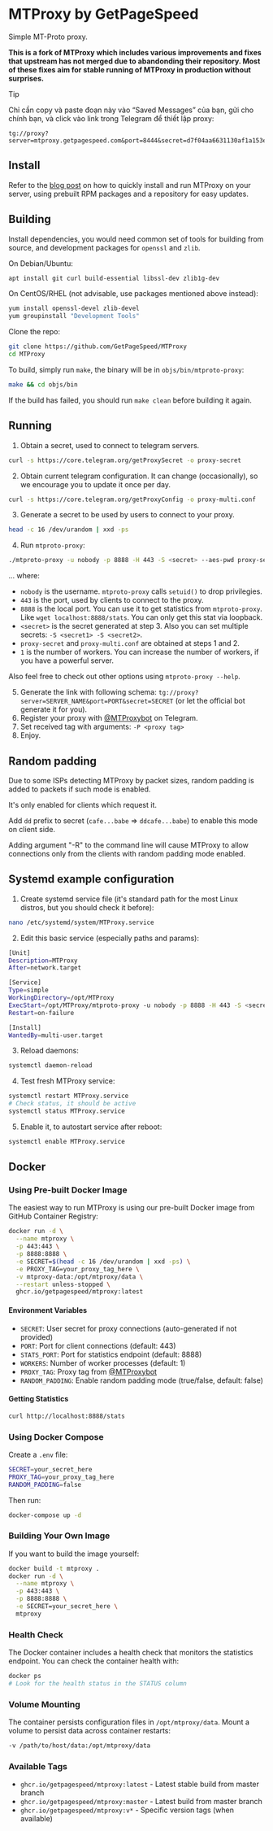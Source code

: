 # MTProxy by GetPageSpeed

Simple MT-Proto proxy.

**This is a fork of MTProxy which includes various improvements and fixes that upstream has not merged due to abandonding their repository.
Most of these fixes aim for stable running of MTProxy in production without surprises.**

> [!TIP]
> Chỉ cần copy và paste đoạn này vào “Saved Messages” của bạn, gửi cho chính bạn, và click vào link trong Telegram để thiết lập proxy:

```
tg://proxy?server=mtproxy.getpagespeed.com&port=8444&secret=d7f04aa6631130af1a153e7a5e12c291
```

## Install

Refer to the [blog post](https://www.getpagespeed.com/server-setup/mtproxy) on how to quickly install and run MTProxy on your server, using
prebuilt RPM packages and a repository for easy updates.


## Building
Install dependencies, you would need common set of tools for building from source, and development packages for `openssl` and `zlib`.

On Debian/Ubuntu:
```bash
apt install git curl build-essential libssl-dev zlib1g-dev
```
On CentOS/RHEL (not advisable, use packages mentioned above instead):
```bash
yum install openssl-devel zlib-devel
yum groupinstall "Development Tools"
```

Clone the repo:
```bash
git clone https://github.com/GetPageSpeed/MTProxy
cd MTProxy
```

To build, simply run `make`, the binary will be in `objs/bin/mtproto-proxy`:

```bash
make && cd objs/bin
```

If the build has failed, you should run `make clean` before building it again.

## Running
1. Obtain a secret, used to connect to telegram servers.
```bash
curl -s https://core.telegram.org/getProxySecret -o proxy-secret
```
2. Obtain current telegram configuration. It can change (occasionally), so we encourage you to update it once per day.
```bash
curl -s https://core.telegram.org/getProxyConfig -o proxy-multi.conf
```
3. Generate a secret to be used by users to connect to your proxy.
```bash
head -c 16 /dev/urandom | xxd -ps
```
4. Run `mtproto-proxy`:
```bash
./mtproto-proxy -u nobody -p 8888 -H 443 -S <secret> --aes-pwd proxy-secret proxy-multi.conf -M 1
```
... where:
- `nobody` is the username. `mtproto-proxy` calls `setuid()` to drop privilegies.
- `443` is the port, used by clients to connect to the proxy.
- `8888` is the local port. You can use it to get statistics from `mtproto-proxy`. Like `wget localhost:8888/stats`. You can only get this stat via loopback.
- `<secret>` is the secret generated at step 3. Also you can set multiple secrets: `-S <secret1> -S <secret2>`.
- `proxy-secret` and `proxy-multi.conf` are obtained at steps 1 and 2.
- `1` is the number of workers. You can increase the number of workers, if you have a powerful server.

Also feel free to check out other options using `mtproto-proxy --help`.

5. Generate the link with following schema: `tg://proxy?server=SERVER_NAME&port=PORT&secret=SECRET` (or let the official bot generate it for you).
6. Register your proxy with [@MTProxybot](https://t.me/MTProxybot) on Telegram.
7. Set received tag with arguments: `-P <proxy tag>`
8. Enjoy.

## Random padding
Due to some ISPs detecting MTProxy by packet sizes, random padding is
added to packets if such mode is enabled.

It's only enabled for clients which request it.

Add `dd` prefix to secret (`cafe...babe` => `ddcafe...babe`) to enable
this mode on client side.

Adding argument "-R" to the command line will cause MTProxy to allow connections only from the clients with random padding mode enabled.

## Systemd example configuration
1. Create systemd service file (it's standard path for the most Linux distros, but you should check it before):
```bash
nano /etc/systemd/system/MTProxy.service
```
2. Edit this basic service (especially paths and params):
```bash
[Unit]
Description=MTProxy
After=network.target

[Service]
Type=simple
WorkingDirectory=/opt/MTProxy
ExecStart=/opt/MTProxy/mtproto-proxy -u nobody -p 8888 -H 443 -S <secret> -P <proxy tag> <other params>
Restart=on-failure

[Install]
WantedBy=multi-user.target
```
3. Reload daemons:
```bash
systemctl daemon-reload
```
4. Test fresh MTProxy service:
```bash
systemctl restart MTProxy.service
# Check status, it should be active
systemctl status MTProxy.service
```
5. Enable it, to autostart service after reboot:
```bash
systemctl enable MTProxy.service
```

## Docker

### Using Pre-built Docker Image

The easiest way to run MTProxy is using our pre-built Docker image from GitHub Container Registry:

```bash
docker run -d \
  --name mtproxy \
  -p 443:443 \
  -p 8888:8888 \
  -e SECRET=$(head -c 16 /dev/urandom | xxd -ps) \
  -e PROXY_TAG=your_proxy_tag_here \
  -v mtproxy-data:/opt/mtproxy/data \
  --restart unless-stopped \
  ghcr.io/getpagespeed/mtproxy:latest
```

#### Environment Variables

- `SECRET`: User secret for proxy connections (auto-generated if not provided)
- `PORT`: Port for client connections (default: 443)
- `STATS_PORT`: Port for statistics endpoint (default: 8888)
- `WORKERS`: Number of worker processes (default: 1)
- `PROXY_TAG`: Proxy tag from [@MTProxybot](https://t.me/MTProxybot)
- `RANDOM_PADDING`: Enable random padding mode (true/false, default: false)

#### Getting Statistics

```bash
curl http://localhost:8888/stats
```

### Using Docker Compose

Create a `.env` file:
```bash
SECRET=your_secret_here
PROXY_TAG=your_proxy_tag_here
RANDOM_PADDING=false
```

Then run:
```bash
docker-compose up -d
```

### Building Your Own Image

If you want to build the image yourself:

```bash
docker build -t mtproxy .
docker run -d \
  --name mtproxy \
  -p 443:443 \
  -p 8888:8888 \
  -e SECRET=your_secret_here \
  mtproxy
```

### Health Check

The Docker container includes a health check that monitors the statistics endpoint. You can check the container health with:

```bash
docker ps
# Look for the health status in the STATUS column
```

### Volume Mounting

The container persists configuration files in `/opt/mtproxy/data`. Mount a volume to persist data across container restarts:

```bash
-v /path/to/host/data:/opt/mtproxy/data
```

### Available Tags

- `ghcr.io/getpagespeed/mtproxy:latest` - Latest stable build from master branch
- `ghcr.io/getpagespeed/mtproxy:master` - Latest build from master branch
- `ghcr.io/getpagespeed/mtproxy:v*` - Specific version tags (when available)
